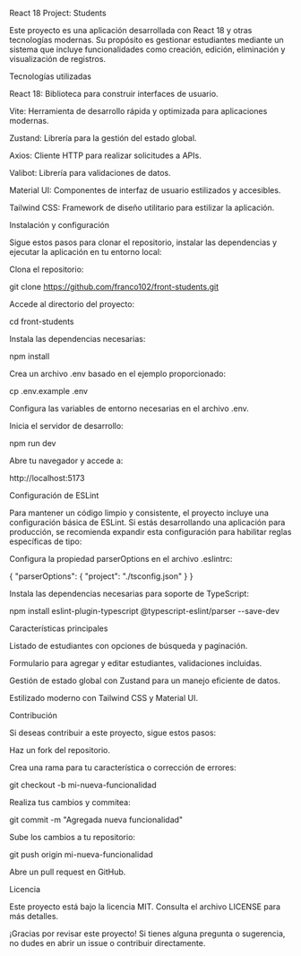 React 18 Project: Students

Este proyecto es una aplicación desarrollada con React 18 y otras tecnologías modernas. Su propósito es gestionar estudiantes mediante un sistema que incluye funcionalidades como creación, edición, eliminación y visualización de registros.

Tecnologías utilizadas

React 18: Biblioteca para construir interfaces de usuario.

Vite: Herramienta de desarrollo rápida y optimizada para aplicaciones modernas.

Zustand: Librería para la gestión del estado global.

Axios: Cliente HTTP para realizar solicitudes a APIs.

Valibot: Librería para validaciones de datos.

Material UI: Componentes de interfaz de usuario estilizados y accesibles.

Tailwind CSS: Framework de diseño utilitario para estilizar la aplicación.

Instalación y configuración

Sigue estos pasos para clonar el repositorio, instalar las dependencias y ejecutar la aplicación en tu entorno local:

Clona el repositorio:

git clone https://github.com/franco102/front-students.git

Accede al directorio del proyecto:

cd front-students

Instala las dependencias necesarias:

npm install

Crea un archivo .env basado en el ejemplo proporcionado:

cp .env.example .env

Configura las variables de entorno necesarias en el archivo .env.

Inicia el servidor de desarrollo:

npm run dev

Abre tu navegador y accede a:

http://localhost:5173

Configuración de ESLint

Para mantener un código limpio y consistente, el proyecto incluye una configuración básica de ESLint. Si estás desarrollando una aplicación para producción, se recomienda expandir esta configuración para habilitar reglas específicas de tipo:

Configura la propiedad parserOptions en el archivo .eslintrc:

{
  "parserOptions": {
    "project": "./tsconfig.json"
  }
}

Instala las dependencias necesarias para soporte de TypeScript:

npm install eslint-plugin-typescript @typescript-eslint/parser --save-dev

Características principales

Listado de estudiantes con opciones de búsqueda y paginación.

Formulario para agregar y editar estudiantes, validaciones incluidas.

Gestión de estado global con Zustand para un manejo eficiente de datos.

Estilizado moderno con Tailwind CSS y Material UI.

Contribución

Si deseas contribuir a este proyecto, sigue estos pasos:

Haz un fork del repositorio.

Crea una rama para tu característica o corrección de errores:

git checkout -b mi-nueva-funcionalidad

Realiza tus cambios y commitea:

git commit -m "Agregada nueva funcionalidad"

Sube los cambios a tu repositorio:

git push origin mi-nueva-funcionalidad

Abre un pull request en GitHub.

Licencia

Este proyecto está bajo la licencia MIT. Consulta el archivo LICENSE para más detalles.

¡Gracias por revisar este proyecto! Si tienes alguna pregunta o sugerencia, no dudes en abrir un issue o contribuir directamente.